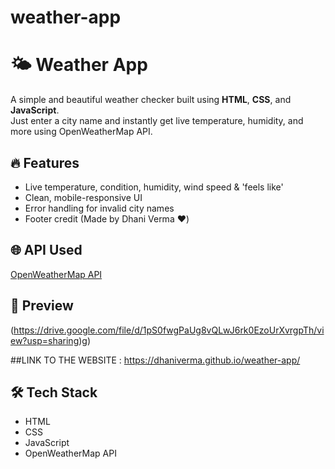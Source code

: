 # weather-app

# 🌤️ Weather App

A simple and beautiful weather checker built using **HTML**, **CSS**, and **JavaScript**.  
Just enter a city name and instantly get live temperature, humidity, and more using OpenWeatherMap API.

## 🔥 Features
- Live temperature, condition, humidity, wind speed & 'feels like'
- Clean, mobile-responsive UI
- Error handling for invalid city names
- Footer credit (Made by Dhani Verma ❤️)

## 🌐 API Used
[OpenWeatherMap API](https://openweathermap.org/)

## 📸 Preview

(https://drive.google.com/file/d/1pS0fwgPaUg8vQLwJ6rk0EzoUrXvrgpTh/view?usp=sharing)g)

##LINK TO THE WEBSITE :  https://dhaniverma.github.io/weather-app/

## 🛠️ Tech Stack
- HTML
- CSS
- JavaScript
- OpenWeatherMap API


